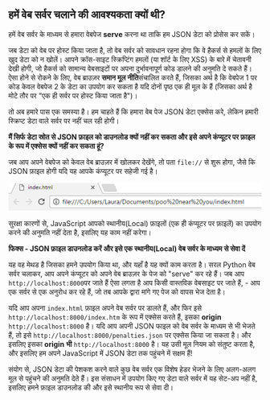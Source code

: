 ## हमें वेब सर्वर चलाने की आवश्यकता क्यों थी?

हमें वेब सर्वर के माध्यम से हमारा वेबपेज __serve__ करना था ताकि हम JSON डेटा को प्रोसेस कर सकें।

जब डेटा को वेब पर होस्ट किया जाता है, तो वेब सर्वर को सावधान रहना होगा कि वे हैकर्स से हमलों के लिए खुद डेटा को न खोलें। आपने क्रॉस-साइट स्क्रिप्टिंग हमलों (या शॉर्ट के लिए XSS) के बारे में चेतावनी देखी होगी, जो हैकर्स को सामान्य वेबसाइटों पर अपना दुर्भावनापूर्ण कोड डालने की अनुमति दे सकते हैं। ऐसा होने से रोकने के लिए, वेब ब्राउज़र **समान मूल नीति**संचालित करते हैं, जिसका अर्थ है कि वेबपेज 1 पर कोड केवल वेबपेज 2 के डेटा का उपयोग कर सकता है यदि दोनों पृष्ठ एक ही मूल के हैं (जिसका अर्थ है मोटे तौर पर "एक ही सर्वर पर होस्ट किया जाता है")।

तो अब हमारे पास एक समस्या है। हम चाहते हैं कि हमारा वेब पेज JSON डेटा एक्सेस करे, लेकिन हमारी स्क्रिप्ट डेटा वाले सर्वर पर नहीं चल रही होगी।

**मैं सिर्फ डेटा स्रोत से JSON फ़ाइल को डाउनलोड क्यों नहीं कर सकता और इसे अपने कंप्यूटर पर फ़ाइल के रूप में एक्सेस क्यों नहीं कर सकता हूं?**

जब आप अपने वेबपेज को केवल वेब ब्राउज़र में खोलकर देखेंगे, तो पता `file://` से शुरू होगा, जैसे कि JSON फ़ाइल होगी यदि यह आपके कंप्यूटर पर सहेजी गई है।

  ![ब्राउज़र में फ़ाइल खोलें](images/file-in-browser.png)

सुरक्षा कारणों से, JavaScript आपको स्थानीय(Local) फ़ाइलों (एक ही कंप्यूटर पर फ़ाइलें) का उपयोग करने की अनुमति नहीं देता है, इसलिए यह काम नहीं करेगा।

**फिक्स - JSON फ़ाइल डाउनलोड करें और इसे एक स्थानीय(Local) वेब सर्वर के माध्यम से सेवा दें**

यह वह मेथड है जिसका हमने उपयोग किया था, और यहाँ है यह क्यों काम करता है। सरल Python वेब सर्वर चलाकर, आप अपने कंप्यूटर को अपने वेब ब्राउज़र के पेज को "serve" कर रहे हैं। जब आप `http://localhost:8000`पर जाते हैं ऐसा लगता है आप किसी वास्तविक वेबसाइट पर जाते हैं, - आप एक सर्वर से एक अनुरोध कर रहे हैं, जो तब आपके द्वारा मांगे गए पेज को वापस भेज देता है।

यदि आप अपना `index.html` फ़ाइल अपने वेब सर्वर पर डालते हैं, और फिर इसे `http://localhost:8000/index.htm` के रूप में एक्सेस करते हैं, इसका **origin** `http://localhost:8000` है। यदि आप अपनी JSON फाइल को वेब सर्वर के माध्यम से भी भेजते हैं, तो इसे `http://localhost:8000/penalties.json` पर एक्सेस किया जा सकता है। और इसलिए इसका **origin** __भी__ `http://localhost:8000` है। यह उसी मूल नियम को संतुष्ट करता है, और इसलिए हम अपने JavaScript में JSON डेटा तक पहुंचने में सक्षम हैं!

संयोग से, JSON डेटा की पेशकश करने वाले कुछ वेब सर्वर एक विशेष हेडर भेजने के लिए अलग-अलग मूल से पहुंचने की अनुमति देते हैं। इस संसाधन में उपयोग किए गए डेटा वाले सर्वर में यह सेट-अप नहीं है, इसलिए हमने फ़ाइल डाउनलोड की और इसे स्थानीय रूप से सेवा दी।


